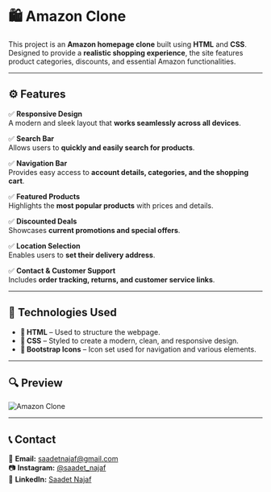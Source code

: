 # 🛍️ Amazon Clone  

This project is an **Amazon homepage clone** built using **HTML** and **CSS**. Designed to provide a **realistic shopping experience**, the site features product categories, discounts, and essential Amazon functionalities.  

---

## ⚙️ Features  

✅ **Responsive Design**  
A modern and sleek layout that **works seamlessly across all devices**.  

✅ **Search Bar**  
Allows users to **quickly and easily search for products**.  

✅ **Navigation Bar**  
Provides easy access to **account details, categories, and the shopping cart**.  

✅ **Featured Products**  
Highlights the **most popular products** with prices and details.  

✅ **Discounted Deals**   
Showcases **current promotions and special offers**.  

✅ **Location Selection**  
Enables users to **set their delivery address**.  

✅ **Contact & Customer Support**  
Includes **order tracking, returns, and customer service links**.  

---

## 🔧 Technologies Used  

- **📝 HTML** – Used to structure the webpage.  
- **🎨 CSS** – Styled to create a modern, clean, and responsive design.  
- **📌 Bootstrap Icons** – Icon set used for navigation and various elements.  

---

## 🔍 Preview  

![Amazon Clone](Amazon.gif)  

---

## 📞 Contact  

📩 **Email:** [saadetnajaf@gmail.com](mailto:saadetnajaf@gmail.com)  
📷 **Instagram:** [@saadet_najaf](https://www.instagram.com/saadet_najaf)  
💼 **LinkedIn:** [Saadet Najaf](https://www.linkedin.com/in/saadetnajaf/)  
